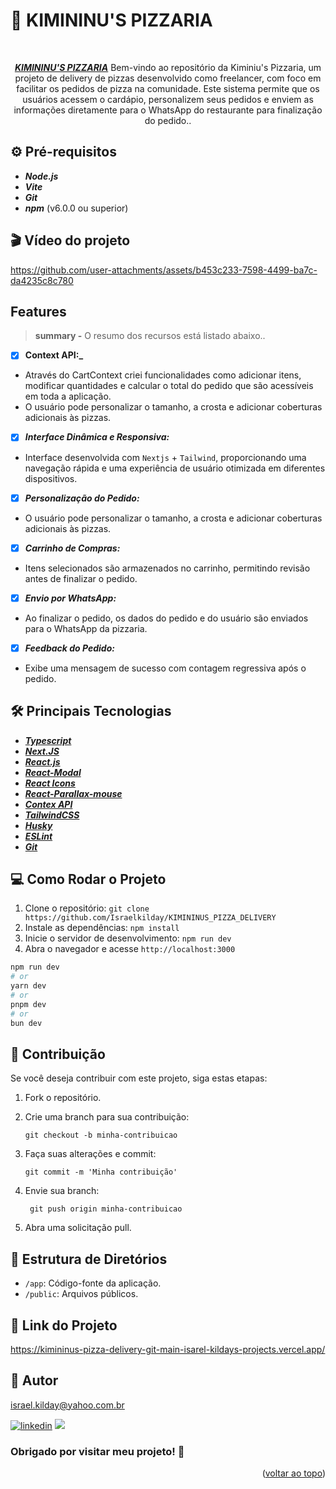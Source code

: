 # 🍕 KIMININU'S PIZZARIA

<a name="readme-top"></a>

<div align="center"><br>

**_[KIMININU'S PIZZARIA](https://kimininus-pizza-delivery-git-main-isarel-kildays-projects.vercel.app/)_** Bem-vindo ao repositório da Kiminiu's Pizzaria, um projeto de delivery de pizzas desenvolvido como freelancer, com foco em facilitar os pedidos de pizza na comunidade.
Este sistema permite que os usuários acessem o cardápio, personalizem seus pedidos e enviem as informações diretamente para o WhatsApp do restaurante para finalização do pedido..

 </div>

## ⚙️ Pré-requisitos

- **_Node.js_** 
- **_Vite_** 
- **_Git_** 
- **_npm_** (v6.0.0 ou superior)

## 🎬 Vídeo do projeto

https://github.com/user-attachments/assets/b453c233-7598-4499-ba7c-da4235c8c780

## Features

> **summary -** O resumo dos recursos está listado abaixo..


- [x] **Context API:_**
- Através do CartContext criei funcionalidades como adicionar itens, modificar quantidades e calcular o total do pedido que são acessíveis em toda a aplicação. 
- O usuário pode personalizar o tamanho, a crosta e adicionar coberturas adicionais às pizzas. 
- [x] **_Interface Dinâmica e Responsiva:_**
- Interface desenvolvida com `Nextjs` + `Tailwind`, proporcionando uma navegação rápida e uma experiência de usuário otimizada em diferentes dispositivos.
- [x] **_Personalização do Pedido:_**
- O usuário pode personalizar o tamanho, a crosta e adicionar coberturas adicionais às pizzas. 
- [x] **_Carrinho de Compras:_**
- Itens selecionados são armazenados no carrinho, permitindo revisão antes de finalizar o pedido.
- [x] **_Envio por WhatsApp:_**
- Ao finalizar o pedido, os dados do pedido e do usuário são enviados para o WhatsApp da pizzaria.
- [x] **_Feedback do Pedido:_**
- Exibe uma mensagem de sucesso com contagem regressiva após o pedido. 
  
## 🛠️ Principais Tecnologias

- **_[Typescript](https://www.typescriptlang.org/)_**
- **_[Next.JS](https://nextjs.org/)_**
- **_[React.js](https://pt-br.legacy.reactjs.org/)_**
- **_[React-Modal](https://www.npmjs.com/package/react-modal)_**
- **_[React Icons](https://react-icons.github.io/react-icons/)_**
- **_[React-Parallax-mouse](https://www.npmjs.com/package/react-parallax-mouse)_**
- **_[Contex API](https://legacy.reactjs.org/docs/context.html)_**
- **_[TailwindCSS](https://tailwindcss.com/)_**
- **_[Husky](https://www.freecodecamp.org/portuguese/news/como-adicionar-hooks-de-commit-ao-git-com-husky-para-automatizar-tarefas/)_**
- **_[ESLint](https://eslint.org/)_**
- **_[Git](https://www.git-scm.com/)_**
 
## 💻 Como Rodar o Projeto

1.  Clone o repositório: `git clone https://github.com/Israelkilday/KIMININUS_PIZZA_DELIVERY`
2.  Instale as dependências: `npm install`
3.  Inicie o servidor de desenvolvimento: `npm run dev`
4.  Abra o navegador e acesse `http://localhost:3000`
```bash
npm run dev
# or
yarn dev
# or
pnpm dev
# or
bun dev
```  

## 🤝 Contribuição

Se você deseja contribuir com este projeto, siga estas etapas:

1. Fork o repositório.

2. Crie uma branch para sua contribuição:

   ```shell
   git checkout -b minha-contribuicao

   ```

3. Faça suas alterações e commit:

   ```shell
   git commit -m 'Minha contribuição'

   ```

4. Envie sua branch:

   ```shell
    git push origin minha-contribuicao

   ```

5. Abra uma solicitação pull. 

## 📁 Estrutura de Diretórios

- `/app`: Código-fonte da aplicação.
- `/public`: Arquivos públicos.

## 🔗 Link do Projeto

https://kimininus-pizza-delivery-git-main-isarel-kildays-projects.vercel.app/

## 🧠 Autor

israel.kilday@yahoo.com.br

[![linkedin](https://img.shields.io/badge/LinkedIn-0077B5?style=for-the-badge&logo=linkedin&logoColor=white)](https://www.linkedin.com/in/israel-kilday-machado-de-souza-801482230) <a href="mailto:israelkilday27@gmail.com">
<img src="https://img.shields.io/badge/Gmail-333333?style=for-the-badge&logo=gmail&logoColor=red" />
</a>

### Obrigado por visitar meu projeto! 👋

 <p align="right">(<a href="#readme-top">voltar ao topo</a>)</p>
  
